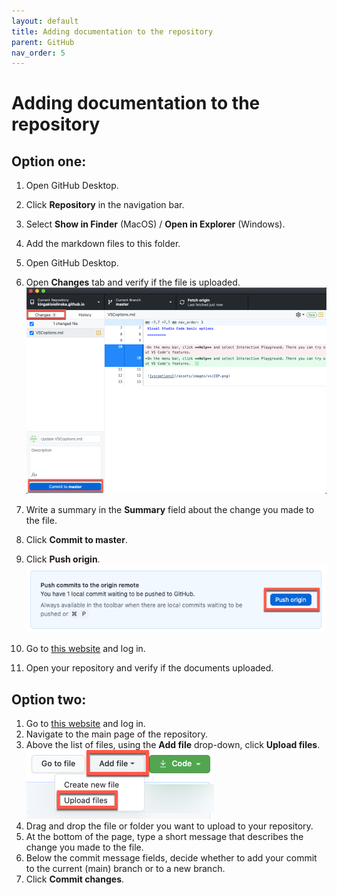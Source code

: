 ```yaml
---
layout: default
title: Adding documentation to the repository
parent: GitHub
nav_order: 5
---
```

 
# Adding documentation to the repository  

## Option one:

1.	Open GitHub Desktop.
2.	Click **Repository** in the navigation bar.
3.	Select **Show in Finder** (MacOS) / **Open in Explorer** (Windows).
4.	Add the markdown files to this folder.
5.	Open GitHub Desktop.
6.	Open **Changes** tab and verify if the file is uploaded.
    ![changes](/assets/images/changes.png)   

7.	Write a summary in the **Summary** field about the change you made to the file. 
8.	Click **Commit to master**.
9.	Click **Push origin**.
    ![push](/assets/images/push.png)   
10.	Go to [this website](https://github.com//) and log in.
11.	Open your repository and verify if the documents uploaded.  


## Option two:

1. Go to [this website](https://github.com//) and log in.  
2. Navigate to the main page of the repository.
3. Above the list of files, using the **Add file** drop-down, click **Upload files**.
     ![upload](/assets/images/upload.png)   
4. Drag and drop the file or folder you want to upload to your repository.
5. At the bottom of the page, type a short message that describes the change you made to the file. 
6. Below the commit message fields, decide whether to add your commit to the current (main) branch or to a new branch.
7. Click **Commit changes**.